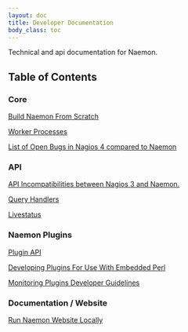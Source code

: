 ```yaml
---
layout: doc
title: Developer Documentation
body_class: toc
---
```


Technical and api documentation for Naemon.

## Table of Contents



### Core

<a href="build.html">Build Naemon From Scratch</a>

<a href="workers.html">Worker Processes</a>

<a href="bugs/">List of Open Bugs in Nagios 4 compared to Naemon</a>



### API

<a href="api-incompat3to4.html">API Incompatibilities between Nagios 3 and Naemon.</a>

<a href="queryhandlers.html">Query Handlers</a>

<a href="/documentation/usersguide/livestatus.html">Livestatus</a>



### Naemon Plugins

<a href="/documentation/usersguide/pluginapi.html">Plugin API</a>

<a href="/documentation/usersguide/epnplugins.html">Developing Plugins For Use With Embedded Perl</a>

<a href="https://www.monitoring-plugins.org/doc/guidelines.html">Monitoring Plugins Developer Guidelines</a>


### Documentation / Website

<a href="website.html">Run Naemon Website Locally</a>
